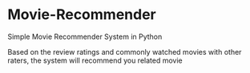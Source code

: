 # Movie-Recommender
Simple Movie Recommender System in Python

Based on the review ratings and commonly watched movies with other raters, the system will recommend you related movie

